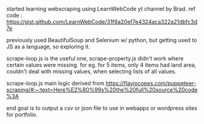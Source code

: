 started learning webscraping using LearnWebCode yt channel by Brad.
ref code : https://gist.github.com/LearnWebCode/31f8a20ef7e4324aca322a21dbfc3d7e

previously used BeautifulSoup and Selenium w/ python, but getting used to JS as a language, so exploring it.

scrape-loop.js is the useful one, scrape-property.js didn't work where certain values were missing. for eg. for 5 items, only 4 items had land area, couldn't deal with missing values, when selecting lists of all values.

scrape-loop.js main logic derived from
https://flaviocopes.com/puppeteer-scraping/#:~:text=Here%E2%80%99s%20the%20full%20source%20code%3A

end goal is to output a csv or json file to use in webapps or wordpress sites for portfolio.
